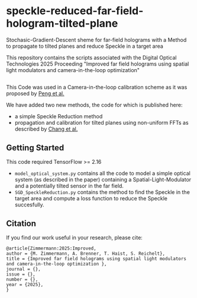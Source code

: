 # speckle-reduced-far-field-hologram-tilted-plane
Stochasic-Gradient-Descent sheme for far-field holograms with a Method to propagate to tilted planes and reduce Speckle in a target area

This repository contains the scripts associated with the Digital Optical Technologies 2025 Proceeding "Improved far field holograms using spatial light modulators and camera-in-the-loop optimization"

## 
This Code was used in a Camera-in-the-loop calibration scheme as it was proposed by [Peng et al.](https://github.com/computational-imaging/neural-holography)

We have added two new methods, the code for which is published here:
- a simple Speckle Reduction method
- propagation and calibration for tilted planes using non-uniform FFTs as described by [Chang et al.](https://opg.optica.org/abstract.cfm?URI=oe-22-14-17331)

## Getting Started
This code required TensorFlow >= 2.16

* ```model_optical_system.py``` contains all the code to model a simple optical system (as described in the paper) containing a Spatial-Light-Modulator and a potentially tilted sensor in the far field.
* ```SGD_SpeckleReduction.py``` contains the method to find the Speckle in the target area and compute a loss function to reduce the Speckle succesfully.

## Citation
If you find our work useful in your research, please cite:

```
@article{Zimmermann:2025:Improved,
author = {M. Zimmermann, A. Brenner, T. Haist, S. Reichelt},
title = {Improved far field holograms using spatial light modulators and camera-in-the-loop optimization },
journal = {},
issue = {},
number = {},
year = {2025},
}
```
